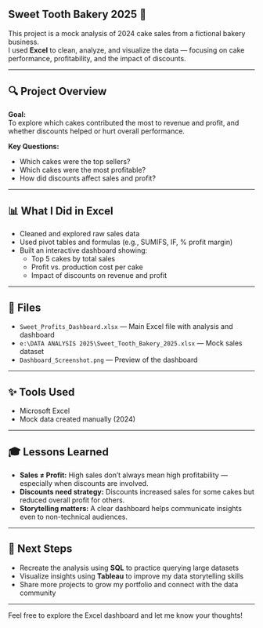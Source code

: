 ## Sweet Tooth Bakery 2025 🍰

This project is a mock analysis of 2024 cake sales from a fictional bakery business.  
I used **Excel** to clean, analyze, and visualize the data — focusing on cake performance, profitability, and the impact of discounts.

---

## 🔍 Project Overview

**Goal:**  
To explore which cakes contributed the most to revenue and profit, and whether discounts helped or hurt overall performance.

**Key Questions:**
- Which cakes were the top sellers?
- Which cakes were the most profitable?
- How did discounts affect sales and profit?

---

## 📊 What I Did in Excel

- Cleaned and explored raw sales data
- Used pivot tables and formulas (e.g., SUMIFS, IF, % profit margin)
- Built an interactive dashboard showing:
  - Top 5 cakes by total sales
  - Profit vs. production cost per cake
  - Impact of discounts on revenue and profit

---

## 📁 Files

- `Sweet_Profits_Dashboard.xlsx` — Main Excel file with analysis and dashboard
- `e:\DATA ANALYSIS 2025\Sweet_Tooth_Bakery_2025.xlsx` — Mock sales dataset
- `Dashboard_Screenshot.png` — Preview of the dashboard

---

## ✨ Tools Used

- Microsoft Excel
- Mock data created manually (2024)

---

## 🎓 Lessons Learned

- **Sales ≠ Profit:** High sales don’t always mean high profitability — especially when discounts are involved.
- **Discounts need strategy:** Discounts increased sales for some cakes but reduced overall profit for others.
- **Storytelling matters:** A clear dashboard helps communicate insights even to non-technical audiences.

---

## 🚀 Next Steps

- Recreate the analysis using **SQL** to practice querying large datasets
- Visualize insights using **Tableau** to improve my data storytelling skills
- Share more projects to grow my portfolio and connect with the data community

---

Feel free to explore the Excel dashboard and let me know your thoughts!
